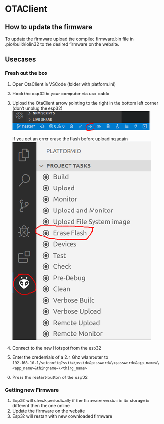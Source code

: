 # OTAClient

## How to update the firmware

To update the firmware upload the compiled firmware.bin file in .pio/build/lolin32 to the desired firmware on the website.

## Usecases

### Fresh out the box

1. Open OtaClient in VSCode (folder with platform.ini)
2. Hook the esp32 to your computer via usb-cable
3. Upload the OtaClient arrow pointing to the right in the bottom left corner (don't unplug the esp32)
   ![](images/uploadbutton.png)
   
   If you get an error erase the flash before uploading again
   ![](images/eraseflash.png)

4. Connect to the new Hotspot from the esp32
5. Enter the credentials of a 2.4 Ghz wlanrouter to `192.168.10.1/setconfig?ssid=\<ssid>&password=\<password>&app_name=\<app_name>&thingname=\<thing_name>`
6. Press the restart-button of the esp32

### Getting new Firmware

1. Esp32 will check periodically if the firmware version in its storage is different then the one online
2. Update the firmware on the website
3. Esp32 will restart with new downloaded firmware
